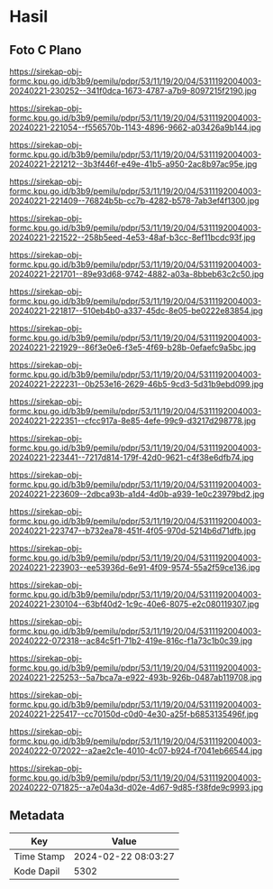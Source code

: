 # Hasil

## Foto C Plano

https://sirekap-obj-formc.kpu.go.id/b3b9/pemilu/pdpr/53/11/19/20/04/5311192004003-20240221-230252--341f0dca-1673-4787-a7b9-8097215f2190.jpg

https://sirekap-obj-formc.kpu.go.id/b3b9/pemilu/pdpr/53/11/19/20/04/5311192004003-20240221-221054--f556570b-1143-4896-9662-a03426a9b144.jpg

https://sirekap-obj-formc.kpu.go.id/b3b9/pemilu/pdpr/53/11/19/20/04/5311192004003-20240221-221212--3b3f446f-e49e-41b5-a950-2ac8b97ac95e.jpg

https://sirekap-obj-formc.kpu.go.id/b3b9/pemilu/pdpr/53/11/19/20/04/5311192004003-20240221-221409--76824b5b-cc7b-4282-b578-7ab3ef4f1300.jpg

https://sirekap-obj-formc.kpu.go.id/b3b9/pemilu/pdpr/53/11/19/20/04/5311192004003-20240221-221522--258b5eed-4e53-48af-b3cc-8ef11bcdc93f.jpg

https://sirekap-obj-formc.kpu.go.id/b3b9/pemilu/pdpr/53/11/19/20/04/5311192004003-20240221-221701--89e93d68-9742-4882-a03a-8bbeb63c2c50.jpg

https://sirekap-obj-formc.kpu.go.id/b3b9/pemilu/pdpr/53/11/19/20/04/5311192004003-20240221-221817--510eb4b0-a337-45dc-8e05-be0222e83854.jpg

https://sirekap-obj-formc.kpu.go.id/b3b9/pemilu/pdpr/53/11/19/20/04/5311192004003-20240221-221929--86f3e0e6-f3e5-4f69-b28b-0efaefc9a5bc.jpg

https://sirekap-obj-formc.kpu.go.id/b3b9/pemilu/pdpr/53/11/19/20/04/5311192004003-20240221-222231--0b253e16-2629-46b5-9cd3-5d31b9ebd099.jpg

https://sirekap-obj-formc.kpu.go.id/b3b9/pemilu/pdpr/53/11/19/20/04/5311192004003-20240221-222351--cfcc917a-8e85-4efe-99c9-d3217d298778.jpg

https://sirekap-obj-formc.kpu.go.id/b3b9/pemilu/pdpr/53/11/19/20/04/5311192004003-20240221-223441--7217d814-179f-42d0-9621-c4f38e6dfb74.jpg

https://sirekap-obj-formc.kpu.go.id/b3b9/pemilu/pdpr/53/11/19/20/04/5311192004003-20240221-223609--2dbca93b-a1d4-4d0b-a939-1e0c23979bd2.jpg

https://sirekap-obj-formc.kpu.go.id/b3b9/pemilu/pdpr/53/11/19/20/04/5311192004003-20240221-223747--b732ea78-451f-4f05-970d-5214b6d71dfb.jpg

https://sirekap-obj-formc.kpu.go.id/b3b9/pemilu/pdpr/53/11/19/20/04/5311192004003-20240221-223903--ee53936d-6e91-4f09-9574-55a2f59ce136.jpg

https://sirekap-obj-formc.kpu.go.id/b3b9/pemilu/pdpr/53/11/19/20/04/5311192004003-20240221-230104--63bf40d2-1c9c-40e6-8075-e2c080119307.jpg

https://sirekap-obj-formc.kpu.go.id/b3b9/pemilu/pdpr/53/11/19/20/04/5311192004003-20240222-072318--ac84c5f1-71b2-419e-816c-f1a73c1b0c39.jpg

https://sirekap-obj-formc.kpu.go.id/b3b9/pemilu/pdpr/53/11/19/20/04/5311192004003-20240221-225253--5a7bca7a-e922-493b-926b-0487ab119708.jpg

https://sirekap-obj-formc.kpu.go.id/b3b9/pemilu/pdpr/53/11/19/20/04/5311192004003-20240221-225417--cc70150d-c0d0-4e30-a25f-b6853135496f.jpg

https://sirekap-obj-formc.kpu.go.id/b3b9/pemilu/pdpr/53/11/19/20/04/5311192004003-20240222-072022--a2ae2c1e-4010-4c07-b924-f7041eb66544.jpg

https://sirekap-obj-formc.kpu.go.id/b3b9/pemilu/pdpr/53/11/19/20/04/5311192004003-20240222-071825--a7e04a3d-d02e-4d67-9d85-f38fde9c9993.jpg


## Metadata

| Key        | Value               |
| ---------- | ------------------- |
| Time Stamp | 2024-02-22 08:03:27 |
| Kode Dapil | 5302                |



